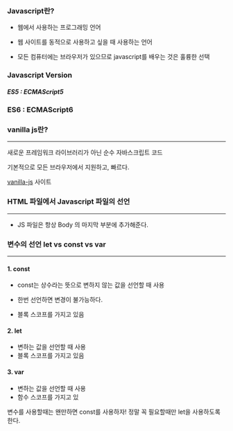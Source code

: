 

### Javascript란?

- 웹에서 사용하는 프로그래밍 언어

- 웹 사이트를 동적으로 사용하고 싶을 때 사용하는 언어

- 모든 컴퓨터에는 브라우저가 있으므로 javascript를 배우는 것은 훌륭한 선택


### Javascript Version

##### ES5 : ECMAScript5

### ES6 : ECMAScript6



### vanilla js란?

---

새로운 프레임워크 라이브러리가 아닌  순수 자바스크립트 코드

기본적으로 모든 브라우저에서 지원하고, 빠르다. 

[vanilla-js](http://vanilla-js.com/) 사이트



### HTML 파일에서 Javascript 파일의 선언

---

- JS 파일은 항상 Body 의 마지막 부분에 추가해준다.





### 변수의 선언 let vs const vs var

---

#### 1. const 

- const는 상수라는 뜻으로 변하지 않는 값을 선언할 때 사용

- 한번 선언하면 변경이 불가능하다.

- 블록 스코프를 가지고 있음

#### 2. let

- 변하는 값을 선언할 때 사용
- 블록 스코프를 가지고 있음

#### 3. var

- 변하는 값을 선언할 때 사용
- 함수 스코프를 가지고 있



변수를 사용할때는 왠만하면 const를 사용하자! 정말 꼭 필요할때만 let을 사용하도록 한다.

